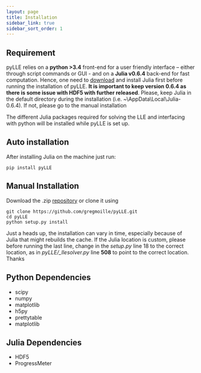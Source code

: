 ```yaml
---
layout: page
title: Installation
sidebar_link: true
sidebar_sort_order: 1
---
```


## Requirement


pyLLE relies on a **python >3.4** front-end for a user friendly interface – either through script commands or GUI - and on a **Julia v0.6.4** back-end for fast computation. Hence, one need to [download](https://Julialang.org/downloads/oldreleases.html) and install Julia first before running the installation of pyLLE. **It is important to keep version 0.6.4 as there is some issue with HDF5 with further released**. Please, keep Julia in the default directory during the installation (i.e. ~\AppData\Local\Julia-0.6.4\). If not, please go to the manual installation

The different Julia packages required for solving the LLE and interfacing with python will be installed while pyLLE is set up. 


## Auto installation


After installing Julia on the machine just run: 

```
pip install pyLLE
```

## Manual Installation


Download the .zip [repository](https://github.com/gregmoille/pyLLE/archive/master.zip) or clone it using 

```
git clone https://github.com/gregmoille/pyLLE.git
cd pyLLE
python setup.py install
```
Just a heads up, the installation can vary in time, especially because of Julia that might rebuilds the cache. If the Julia location is custom, please before running the last line, change in the *setup.py* line 18 to the correct location, as in *pyLLE/_llesolver.py* line **508** to point to the correct location. Thanks

## Python Dependencies

- scipy
- numpy
- matplotlib
- h5py
- prettytable
- matplotlib

## Julia Dependencies

- HDF5
- ProgressMeter